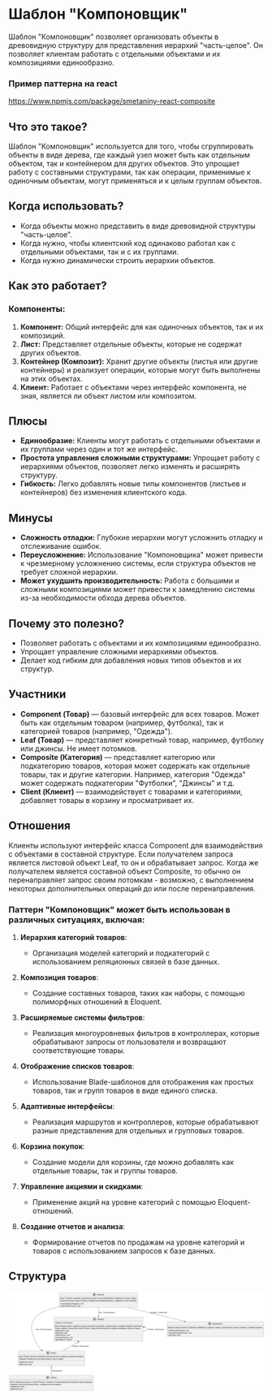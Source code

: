 # Шаблон "Компоновщик"

Шаблон "Компоновщик" позволяет организовать объекты в древовидную структуру для представления иерархий "часть-целое". Он
позволяет клиентам работать с отдельными объектами и их композициями единообразно.

### Пример паттерна на react

https://www.npmjs.com/package/smetaniny-react-composite

## Что это такое?

Шаблон "Компоновщик" используется для того, чтобы сгруппировать объекты в виде дерева, где каждый узел может быть как
отдельным объектом, так и контейнером для других объектов. Это упрощает работу с составными структурами, так как
операции, применимые к одиночным объектам, могут применяться и к целым группам объектов.

## Когда использовать?

- Когда объекты можно представить в виде древовидной структуры "часть-целое".
- Когда нужно, чтобы клиентский код одинаково работал как с отдельными объектами, так и с их группами.
- Когда нужно динамически строить иерархии объектов.

## Как это работает?

### Компоненты:

1. **Компонент:** Общий интерфейс для как одиночных объектов, так и их композиций.
2. **Лист:** Представляет отдельные объекты, которые не содержат других объектов.
3. **Контейнер (Композит):** Хранит другие объекты (листья или другие контейнеры) и реализует операции, которые могут
   быть выполнены на этих объектах.
4. **Клиент:** Работает с объектами через интерфейс компонента, не зная, является ли объект листом или композитом.

## Плюсы

- **Единообразие:** Клиенты могут работать с отдельными объектами и их группами через один и тот же интерфейс.
- **Простота управления сложными структурами:** Упрощает работу с иерархиями объектов, позволяет легко изменять и
  расширять структуру.
- **Гибкость:** Легко добавлять новые типы компонентов (листьев и контейнеров) без изменения клиентского кода.

## Минусы

- **Сложность отладки:** Глубокие иерархии могут усложнить отладку и отслеживание ошибок.
- **Переусложнение:** Использование "Компоновщика" может привести к чрезмерному усложнению системы, если структура
  объектов не требует сложной иерархии.
- **Может ухудшить производительность:** Работа с большими и сложными композициями может привести к замедлению системы
  из-за необходимости обхода дерева объектов.

## Почему это полезно?

- Позволяет работать с объектами и их композициями единообразно.
- Упрощает управление сложными иерархиями объектов.
- Делает код гибким для добавления новых типов объектов и их структур.

## Участники

- **Component (Товар)** — базовый интерфейс для всех товаров. Может быть как отдельным товаром (например, футболка), так
  и категорией товаров (например, "Одежда").
- **Leaf (Товар)** — представляет конкретный товар, например, футболку или джинсы. Не имеет потомков.
- **Composite (Категория)** — представляет категорию или подкатегорию товаров, которая может содержать как отдельные
  товары, так и другие категории. Например, категория "Одежда" может содержать подкатегории "Футболки", "Джинсы" и т.д.
- **Client (Клиент)** — взаимодействует с товарами и категориями, добавляет товары в корзину и просматривает их.

## Отношения

Клиенты используют интерфейс класса Component для взаимодействия с объектами в составной структуре. Если получателем
запроса является листовой объект Leaf, то он и обрабатывает запрос. Когда же получателем является составной объект
Composite, то обычно он перенаправляет запрос своим потомкам - возможно, с выполнением некоторых дополнительных операций
до или после перенаправления.

### Паттерн "Компоновщик" может быть использован в различных ситуациях, включая:

1. **Иерархия категорий товаров**:
    - Организация моделей категорий и подкатегорий с использованием реляционных связей в базе данных.

2. **Композиция товаров**:
    - Создание составных товаров, таких как наборы, с помощью полиморфных отношений в Eloquent.

3. **Расширяемые системы фильтров**:
    - Реализация многоуровневых фильтров в контроллерах, которые обрабатывают запросы от пользователя и возвращают
      соответствующие товары.

4. **Отображение списков товаров**:
    - Использование Blade-шаблонов для отображения как простых товаров, так и групп товаров в виде единого списка.

5. **Адаптивные интерфейсы**:
    - Реализация маршрутов и контроллеров, которые обрабатывают разные представления для отдельных и групповых товаров.

6. **Корзина покупок**:
    - Создание модели для корзины, где можно добавлять как отдельные товары, так и группы товаров.

7. **Управление акциями и скидками**:
    - Применение акций на уровне категорий с помощью Eloquent-отношений.

8. **Создание отчетов и анализа**:
    - Формирование отчетов по продажам на уровне категорий и товаров с использованием запросов к базе данных.


## Структура

![uml](uml.png)
